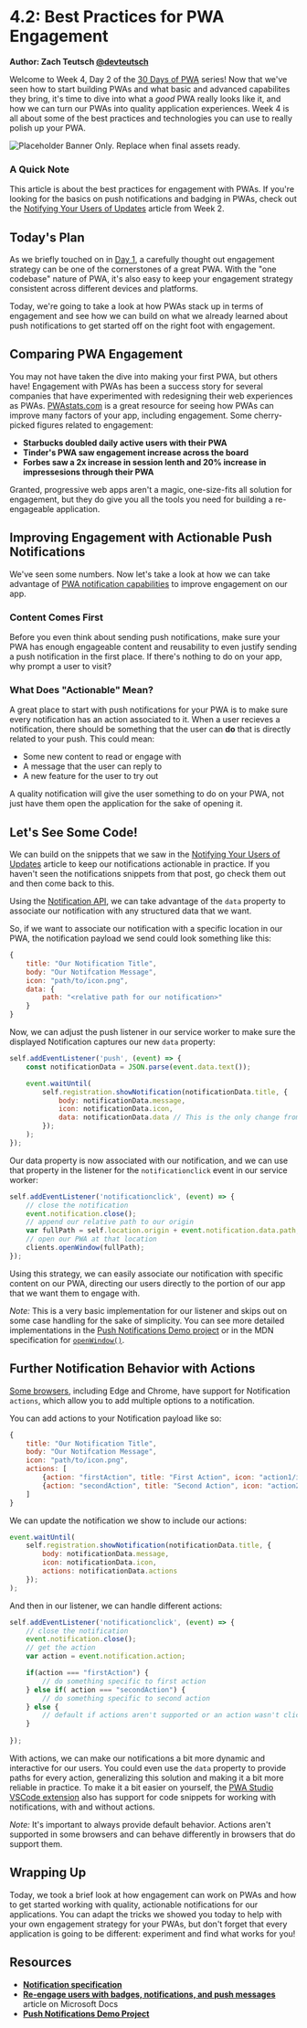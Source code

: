 # 4.2: Best Practices for PWA Engagement

**Author: Zach Teutsch [@devteutsch](https://twitter.com/devteutsch)**

Welcome to Week 4, Day 2 of the [30 Days of PWA](https://aka.ms/learn-pwa/30Days-blog) series! Now that we've seen how to start building PWAs and what basic and advanced capabilites they bring, it's time to dive into what a _good_ PWA really looks like it, and how we can turn our PWAs into quality application experiences. Week 4 is all about some of the best practices and technologies you can use to really polish up your PWA.

![Placeholder Banner Only. Replace when final assets ready.](_media/day2.png)

### A Quick Note
This article is about the best practices for engagement with PWAs. If you're looking for the basics on push notifications and badging in PWAs, check out the [Notifying Your Users of Updates](../advanced-capabilities/07.md) article from Week 2.

## Today's Plan
As we briefly touched on in [Day 1](01.md), a carefully thought out engagement strategy can be one of the cornerstones of a great PWA. With the "one codebase" nature of PWA, it's also easy to keep your engagement strategy consistent across different devices and platforms. 

Today, we're going to take a look at how PWAs stack up in terms of engagement and see how we can build on what we already learned about push notifications to get started off on the right foot with engagement.

## Comparing PWA Engagement
You may not have taken the dive into making your first PWA, but others have! Engagement with PWAs has been a success story for several companies that have experimented with redesigning their web experiences as PWAs. [PWAstats.com](https://aka.ms/learn-pwa/30days-4.2/pwastats.com) is a great resource for seeing how PWAs can improve many factors of your app, including engagement. Some cherry-picked figures related to engagement:

* **Starbucks doubled daily active users with their PWA**
* **Tinder's PWA saw engagement increase across the board**
* **Forbes saw a 2x increase in session lenth and 20% increase in impressesions through their PWA**

Granted, progressive web apps aren't a magic, one-size-fits all solution for engagement, but they do give you all the tools you need for building a re-engageable application.


## Improving Engagement with Actionable Push Notifications
We've seen some numbers. Now let's take a look at how we can take advantage of [PWA notification capabilities](https://aka.ms/learn-pwa/30days-4.2/docs.microsoft.com/microsoft-edge/progressive-web-apps-chromium/how-to/notifications-badges) to improve engagement on our app.

### Content Comes First
Before you even think about sending push notifications, make sure your PWA has enough engageable content and reusability to even justify sending a push notification in the first place. If there's nothing to do on your app, why prompt a user to visit?

### What Does "Actionable" Mean?
A great place to start with push notifications for your PWA is to make sure every notification has an action associated to it. When a user recieves a notification, there should be something that the user can **do** that is directly related to your push. This could mean:

* Some new content to read or engage with
* A message that the user can reply to
* A new feature for the user to try out

A quality notification will give the user something to do on your PWA, not just have them open the application for the sake of opening it.

## Let's See Some Code!

We can build on the snippets that we saw in the [Notifying Your Users of Updates](../advanced-capabilities/07.md) article to keep our notifications actionable in practice. If you haven't seen the notifications snippets from that post, go check them out and then come back to this.

Using the [Notification API](https://aka.ms/learn-pwa/30days-4.2/developer.mozilla.org/docs/Web/API/Notification/Notification), we can take advantage of the `data` property to associate our notification with any structured data that we want.

So, if we want to associate our notification with a specific location in our PWA, the notification payload we send could look something like this:

```javascript
{
    title: "Our Notification Title",
    body: "Our Notifcation Message",
    icon: "path/to/icon.png",
    data: {
        path: "<relative path for our notification>"
    }
}
```

Now, we can adjust the push listener in our service worker to make sure the displayed Notification captures our new `data` property:

```javascript
self.addEventListener('push', (event) => {
    const notificationData = JSON.parse(event.data.text());

    event.waitUntil(
        self.registration.showNotification(notificationData.title, {
            body: notificationData.message,
            icon: notificationData.icon,
            data: notificationData.data // This is the only change from week 2
        });
    );
});
```

Our data property is now associated with our notification, and we can use that property in the listener for the `notificationclick` event in our service worker:

```javascript
self.addEventListener('notificationclick', (event) => {
    // close the notification
    event.notification.close(); 
    // append our relative path to our origin
    var fullPath = self.location.origin + event.notification.data.path; 
    // open our PWA at that location
    clients.openWindow(fullPath); 
});
```

Using this strategy, we can easily associate our notification with specific content on our PWA, directing our users directly to the portion of our app that we want them to engage with.

_Note:_ This is a very basic implementation for our listener and skips out on some case handling for the sake of simplicity. You can see more detailed implementations in the [Push Notifications Demo project](https://aka.ms/learn-pwa/30days-4.2/github.com/MicrosoftEdge/pushnotifications-demo) or in the MDN specification for [`openWindow()`](https://aka.ms/learn-pwa/30days-4.2/developer.mozilla.org/docs/Web/API/Clients/openWindow).

## Further Notification Behavior with Actions

[Some browsers](https://aka.ms/learn-pwa/30days-4.2/developer.mozilla.org/docs/Web/API/notification/actions), including Edge and Chrome, have support for Notification `actions`, which allow you to add multiple options to a notification.

You can add actions to your Notification payload like so:
```javascript
{
    title: "Our Notification Title",
    body: "Our Notifcation Message",
    icon: "path/to/icon.png",
    actions: [
        {action: "firstAction", title: "First Action", icon: "action1/icon.png"},
        {action: "secondAction", title: "Second Action", icon: "action2/icon.png"}
    ]
}
```

We can update the notification we show to include our actions: 

```javascript
event.waitUntil(
    self.registration.showNotification(notificationData.title, {
        body: notificationData.message,
        icon: notificationData.icon,
        actions: notificationData.actions
    });
);
```

And then in our listener, we can handle different actions:

```javascript
self.addEventListener('notificationclick', (event) => {
    // close the notification
    event.notification.close(); 
    // get the action
    var action = event.notification.action;

    if(action === "firstAction") {
        // do something specific to first action
    } else if( action === "secondAction") {
        // do something specific to second action
    } else {
        // default if actions aren't supported or an action wasn't clicked
    }
    
});
```

With actions, we can make our notifications a bit more dynamic and interactive for our users. You could even use the `data` property to provide paths for every action, generalizing this solution and making it a bit more reliable in practice. To make it a bit easier on yourself, the [PWA Studio VSCode extension](https://aka.ms/learn-pwa/30days-4.2/marketplace.visualstudio.com) also has support for code snippets for working with notifications, with and without actions.

_Note:_ It's important to always provide default behavior. Actions aren't supported in some browsers and can behave differently in browsers that do support them.

## Wrapping Up
Today, we took a brief look at how engagement can work on PWAs and how to get started working with quality, actionable notifications for our applications. You can adapt the tricks we showed you today to help with your own engagement strategy for your PWAs, but don't forget that every application is going to be different: experiment and find what works for you!

## Resources
* [**Notification specification**](https://aka.ms/learn-pwa/30days-4.2/developer.mozilla.org/docs/Web/API/Notification/Notification)
* [**Re-engage users with badges, notifications, and push messages**](https://aka.ms/learn-pwa/30days-4.2/docs.microsoft.com/microsoft-edge/progressive-web-apps-chromium/how-to/notifications-badgess) article on Microsoft Docs
* [**Push Notifications Demo Project**](https://aka.ms/learn-pwa/30days-4.2/github.com/MicrosoftEdge/pushnotifications-demo)
